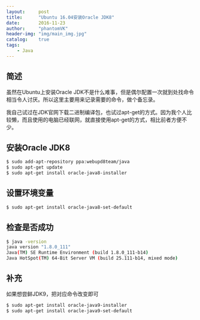 ```yaml
---
layout:     post
title:      "Ubuntu 16.04安装Oracle JDK8"
date:       2016-11-23
author:     "phantomVK"
header-img: "img/main_img.jpg"
catalog:    true
tags:
    - Java
---
```


## 简述

虽然在Ubuntu上安装Oracle JDK不是什么难事，但是偶尔配置一次就到处找命令相当令人讨厌。所以这里主要用来记录需要的命令，做个备忘录。

我自己试过在JDK官网下载二进制编译包，也试过apt-get的方式。因为我个人比较懒，而且使用的电脑已经联网，就直接使用apt-get的方式，相比前者方便不少。

## 安装Oracle JDK8

```bash
$ sudo add-apt-repository ppa:webupd8team/java
$ sudo apt-get update
$ sudo apt-get install oracle-java8-installer
```

## 设置环境变量

```bash
$ sudo apt-get install oracle-java8-set-default
```

## 检查是否成功

```bash
$ java -version
java version "1.8.0_111"
Java(TM) SE Runtime Environment (build 1.8.0_111-b14)
Java HotSpot(TM) 64-Bit Server VM (build 25.111-b14, mixed mode)
```


## 补充

如果想尝鲜JDK9，把对应命令改变即可

```bash
$ sudo apt-get install oracle-java9-installer
$ sudo apt-get install oracle-java9-set-default
```





